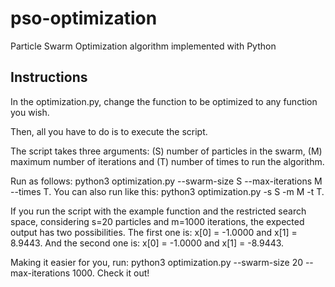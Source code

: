 # pso-optimization
Particle Swarm Optimization algorithm implemented with Python

## Instructions
In the optimization.py, change the function to be optimized to any function you wish.

Then, all you have to do is to execute the script. 

The script takes three arguments: (S) number of particles in the swarm, (M) maximum number of iterations and (T) number of times to run the algorithm.

Run as follows: python3 optimization.py --swarm-size S --max-iterations M --times T.
You can also run like this: python3 optimization.py -s S -m M -t T.

If you run the script with the example function and the restricted search space, considering s=20 particles and m=1000 iterations, the expected output has two possibilities. The first one is: x[0] = -1.0000 and x[1] = 8.9443. And the second one is: x[0] = -1.0000 and x[1] = -8.9443. 

Making it easier for you, run: python3 optimization.py --swarm-size 20 --max-iterations 1000. Check it out!